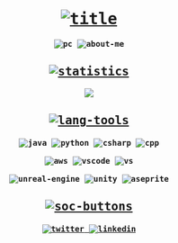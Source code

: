 <samp>
    <h1 align="center">
        <a rel="nofollow noopener noreferrer" target="_blank" href="">
            <img src="https://github.com/565059/565059/assets/118855900/fa743a9b-8795-43fb-8deb-502f0953d52e" alt="title">
        </a>
    </h1>
    <h4 align="center">
        <img src="https://github.com/565059/565059/assets/118855900/3b644c9e-6a68-4add-8f1d-a8c1e2d6331d" alt="pc">
        <img src="https://github.com/565059/565059/assets/118855900/da93633a-d49a-4cef-9724-0a616152bcaa" alt="about-me">
    </h4>
    <h2 align="center">
        <a rel="nofollow noopener noreferrer" target="blank" href="">
            <img src="https://github.com/565059/565059/assets/118855900/bc813212-77a9-4d7b-98ba-b949286d7e27" alt="statistics">
        </a>
    </h2>
    <div align="center">
        <a rel="nofollow noopener noreferrer" target="_blank" href="https://github.com/anuraghazra/github-readme-stats">
            <img src="https://github-readme-stats.vercel.app/api?username=565059">
        </a>
    <h2 align="center">
        <a rel="nofollow noopener noreferrer" target="blank" href="">
            <img src="https://github.com/565059/565059/assets/118855900/40eec5af-5962-41bb-a92a-4460291b844d" alt="lang-tools">
        </a>
    </h2>
    <h4 align="center">
        <img src="https://github.com/565059/565059/assets/118855900/f79cb34d-fe26-4bf0-800f-a8abfc591998" alt="java">
        <img src="https://github.com/565059/565059/assets/118855900/767ef2c2-f939-4b6d-8df3-0125ec1af89c" alt="python">
        <img src="https://github.com/565059/565059/assets/118855900/79104a81-1ba1-457a-b748-5acd1f4b69bb" alt="csharp">
        <img src="https://github.com/565059/565059/assets/118855900/dcfd46fc-6236-4c31-ad34-b6d8fcbf230b" alt="cpp">
        <br>
        <br>
        <img src="https://github.com/565059/565059/assets/118855900/1853d329-f9e5-44b3-a8af-d589ec24e0fc" alt="aws">
        <img src="https://github.com/565059/565059/assets/118855900/5a6e6007-a2b5-4650-b505-868dbcf4c924" alt="vscode">
        <img src="https://github.com/565059/565059/assets/118855900/a9e224e1-10f0-4a88-8863-e0321678443d" alt="vs">
        <br>
        <br>
        <img src="https://github.com/565059/565059/assets/118855900/be0a51a1-24c2-4137-8522-5a917ae57808" alt="unreal-engine">
        <img src="https://github.com/565059/565059/assets/118855900/3817cb2a-9a9e-405e-91f4-4dc5469ce001" alt="unity">
        <img src="https://github.com/565059/565059/assets/118855900/b30ab692-3715-41d3-97f7-0e5615c81f8b" alt="aseprite">
    </h4>
    <h2 align="center">
        <a rel="nofollow noopener noreferrer" target="_blank" href="">
            <img src="https://github.com/565059/565059/assets/118855900/486fbcf0-60d6-4d8e-88e2-4e15d4dd1eb8" alt="soc-buttons">
        </a>
    </h2>
    <h4 align="center">
        <a rel="nofollow noopener noreferrer" target="_blank" href="https://x.com/56_50_59">
            <img src="https://github.com/565059/565059/assets/118855900/af0b27e7-f37c-43ea-bd89-60c4062d594c" alt="twitter">
        </a>
        <a rel="nofillow noopener noreferrer" target="_blank" href="https://www.linkedin.com/in/luis-fern%C3%A1ndez-castelo-06358025b/?locale=en_US">
            <img src="https://github.com/565059/565059/assets/118855900/fbc69b01-c685-4c8d-a7b4-bf9353e06e31" alt="linkedin">
        </a>
    </h4>
</samp>

